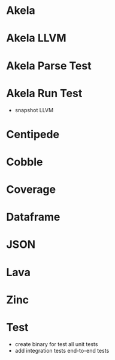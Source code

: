 # Akela

# Akela LLVM

# Akela Parse Test

# Akela Run Test
* snapshot LLVM

# Centipede

# Cobble

# Coverage

# Dataframe

# JSON

# Lava

# Zinc

# Test
* create binary for test all unit tests
* add integration tests end-to-end tests